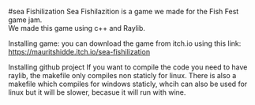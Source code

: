 #sea Fishilization
Sea Fishilazition is a game we made for the Fish Fest game jam.  
We made this game using c++ and Raylib.


Installing game:
you can download the game from itch.io using this link: https://mauritshidde.itch.io/sea-fishilization

Installing github project
If you want to compile the code you need to have raylib, the makefile only compiles non staticly for linux.
There is also a makefile which compiles for windows staticly, whcih can also be used for linux but it will be slower, becasue it will run with wine.

